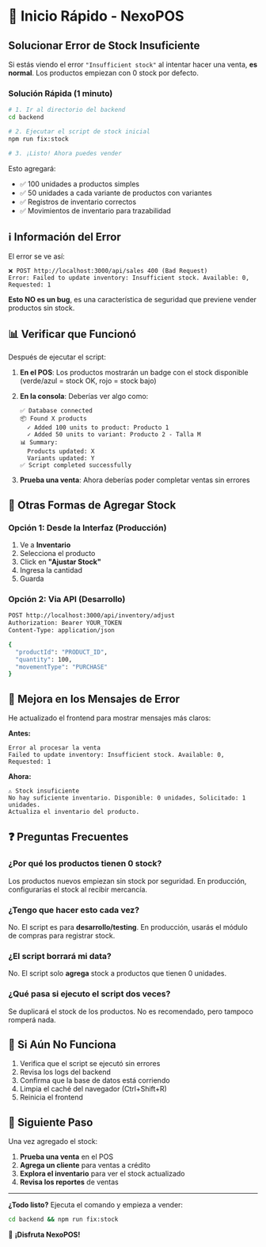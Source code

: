 # 🚀 Inicio Rápido - NexoPOS

## Solucionar Error de Stock Insuficiente

Si estás viendo el error `"Insufficient stock"` al intentar hacer una venta, **es normal**. Los productos empiezan con 0 stock por defecto.

### Solución Rápida (1 minuto)

```bash
# 1. Ir al directorio del backend
cd backend

# 2. Ejecutar el script de stock inicial
npm run fix:stock

# 3. ¡Listo! Ahora puedes vender
```

Esto agregará:
- ✅ 100 unidades a productos simples
- ✅ 50 unidades a cada variante de productos con variantes
- ✅ Registros de inventario correctos
- ✅ Movimientos de inventario para trazabilidad

## ℹ️ Información del Error

El error se ve así:
```
❌ POST http://localhost:3000/api/sales 400 (Bad Request)
Error: Failed to update inventory: Insufficient stock. Available: 0, Requested: 1
```

**Esto NO es un bug**, es una característica de seguridad que previene vender productos sin stock.

## 📊 Verificar que Funcionó

Después de ejecutar el script:

1. **En el POS**: Los productos mostrarán un badge con el stock disponible (verde/azul = stock OK, rojo = stock bajo)

2. **En la consola**: Deberías ver algo como:
   ```
   ✅ Database connected
   📦 Found X products
     ✓ Added 100 units to product: Producto 1
     ✓ Added 50 units to variant: Producto 2 - Talla M
   📊 Summary:
     Products updated: X
     Variants updated: Y
   ✅ Script completed successfully
   ```

3. **Prueba una venta**: Ahora deberías poder completar ventas sin errores

## 🔧 Otras Formas de Agregar Stock

### Opción 1: Desde la Interfaz (Producción)
1. Ve a **Inventario**
2. Selecciona el producto
3. Click en **"Ajustar Stock"**
4. Ingresa la cantidad
5. Guarda

### Opción 2: Via API (Desarrollo)
```bash
POST http://localhost:3000/api/inventory/adjust
Authorization: Bearer YOUR_TOKEN
Content-Type: application/json

{
  "productId": "PRODUCT_ID",
  "quantity": 100,
  "movementType": "PURCHASE"
}
```

## 🎯 Mejora en los Mensajes de Error

He actualizado el frontend para mostrar mensajes más claros:

**Antes:**
```
Error al procesar la venta
Failed to update inventory: Insufficient stock. Available: 0, Requested: 1
```

**Ahora:**
```
⚠️ Stock insuficiente
No hay suficiente inventario. Disponible: 0 unidades, Solicitado: 1 unidades. 
Actualiza el inventario del producto.
```

## ❓ Preguntas Frecuentes

### ¿Por qué los productos tienen 0 stock?
Los productos nuevos empiezan sin stock por seguridad. En producción, configurarías el stock al recibir mercancía.

### ¿Tengo que hacer esto cada vez?
No. El script es para **desarrollo/testing**. En producción, usarás el módulo de compras para registrar stock.

### ¿El script borrará mi data?
No. El script solo **agrega** stock a productos que tienen 0 unidades.

### ¿Qué pasa si ejecuto el script dos veces?
Se duplicará el stock de los productos. No es recomendado, pero tampoco romperá nada.

## 🐛 Si Aún No Funciona

1. Verifica que el script se ejecutó sin errores
2. Revisa los logs del backend
3. Confirma que la base de datos está corriendo
4. Limpia el caché del navegador (Ctrl+Shift+R)
5. Reinicia el frontend

## 📝 Siguiente Paso

Una vez agregado el stock:

1. **Prueba una venta** en el POS
2. **Agrega un cliente** para ventas a crédito
3. **Explora el inventario** para ver el stock actualizado
4. **Revisa los reportes** de ventas

---

**¿Todo listo?** Ejecuta el comando y empieza a vender: 

```bash
cd backend && npm run fix:stock
```

🎉 **¡Disfruta NexoPOS!**
